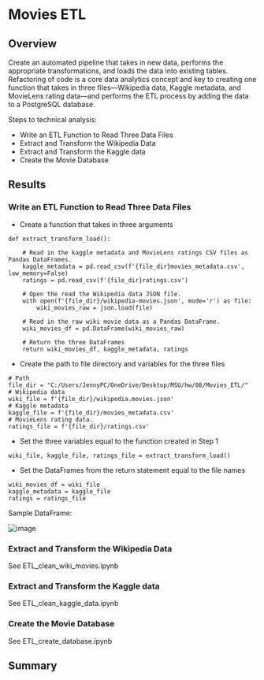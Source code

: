 # Movies ETL

## Overview
Create an automated pipeline that takes in new data, performs the appropriate transformations, and loads the data into existing tables. Refactoring of code is a core data analytics concept and key to creating one function that takes in three files—Wikipedia data, Kaggle metadata, and MovieLens rating data—and performs the ETL process by adding the data to a PostgreSQL database.

Steps to technical analysis:
- Write an ETL Function to Read Three Data Files
- Extract and Transform the Wikipedia Data
- Extract and Transform the Kaggle data
- Create the Movie Database

## Results

### Write an ETL Function to Read Three Data Files

- Create a function that takes in three arguments

```
def extract_transform_load():
    
    # Read in the kaggle metadata and MovieLens ratings CSV files as Pandas DataFrames.
    kaggle_metadata = pd.read_csv(f'{file_dir}movies_metadata.csv', low_memory=False)
    ratings = pd.read_csv(f'{file_dir}ratings.csv')

    # Open the read the Wikipedia data JSON file.
    with open(f'{file_dir}/wikipedia-movies.json', mode='r') as file: 
        wiki_movies_raw = json.load(file)
    
    # Read in the raw wiki movie data as a Pandas DataFrame.
    wiki_movies_df = pd.DataFrame(wiki_movies_raw)
    
    # Return the three DataFrames
    return wiki_movies_df, kaggle_metadata, ratings
```

- Create the path to file directory and variables for the three files

```
# Path
file_dir = "C:/Users/JennyPC/OneDrive/Desktop/MSU/hw/08/Movies_ETL/"
# Wikipedia data
wiki_file = f'{file_dir}/wikipedia.movies.json'
# Kaggle metadata
kaggle_file = f'{file_dir}/movies_metadata.csv'
# MovieLens rating data.
ratings_file = f'{file_dir}/ratings.csv'
```

- Set the three variables equal to the function created in Step 1
```
wiki_file, kaggle_file, ratings_file = extract_transform_load()
```

- Set the DataFrames from the return statement equal to the file names
```
wiki_movies_df = wiki_file
kaggle_metadata = kaggle_file
ratings = ratings_file
```

Sample DataFrame:

![image](https://user-images.githubusercontent.com/67409852/152742511-f8310f0e-dc18-4ffe-9ef5-629a105c89a9.png)

### Extract and Transform the Wikipedia Data

See ETL_clean_wiki_movies.ipynb

### Extract and Transform the Kaggle data

See ETL_clean_kaggle_data.ipynb

### Create the Movie Database

See ETL_create_database.ipynb

## Summary

